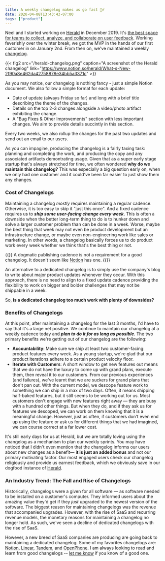 ```yaml
---
title: A weekly changelog makes us go fast 🏃‍♂️
date: 2020-04-08T13:43:43-07:00
tags: ["product"]
---
```


Neel and I started working on [Herald](https://www.heraldhq.com) in December 2019. It's [the best space for teams to collect, analyze, and collaborate on user feedback](https://www.heraldhq.com). Working feverishly over the winter break, we got the MVP in the hands of our first customer in on January 2nd. From then on, we've maintained a weekly [changelog](https://www.notion.so/herald/What-s-New-2f90a8e462da42758878e34bb5a3371c).

{{< fig2 src="/herald-changelog.png" caption="A screenshot of the Herald changelog"
link="https://www.notion.so/herald/What-s-New-2f90a8e462da42758878e34bb5a3371c" >}}

As you may notice, our changelog is nothing fancy - just a simple Notion document. We also follow a simple format for each update:

- Date of update (always Friday so far) and long with a brief title describing the theme of the changes.
- Details on the top 2-3 changes alongside a video/photo artifact exhibiting the change.
- A "Bug Fixes & Other Improvements" section with less important changes. We aim to provide details succintly in this section.

Every two weeks, we also rollup the changes for the past two updates and send out an email to our users.

As you can impagine, producing the changelog is a fairly taxing task: planning and completing the work, and producing the copy and any associated artifacts demontrating usage. Given that as a super early stage startup that's always stretched for time, we often wondered **why do we maintain this changelog?** This was especially a big question early on, when we only had one customer and it could've been far easier to just show them any changes.

### Cost of Changelogs

Maintaining a changelog _mostly_ requires maintaining a regular cadence. Otherwise, it is too easy to skip it "just this once". And a fixed cadence requires us to _**ship some user-facing change every week**_. This is often a downside when the better long-term thing to do is to hunker down and solve a larger customer problem than can be done in a week. Worse, maybe the best thing that week may not even be product development but an infrastructure change, or maybe even non-engineering work like sales or marketing. In other words, a changelog basically forces us to do product work every week whether we think that's the best thing or not.

{{<note>}}
A dogmatic publishing cadence is not a requirement for a good changelog. It
doesn't seem like
[Notion](https://www.notion.so/What-s-New-157765353f2c4705bd45474e5ba8b46c)
has one.
{{</note>}}

An alternative to a dedicated changelog is to simply use the company's blog
to write about major product updates whenever they occur. With this approach,
there is no need to align to a fixed update cadence providing the flexibility
to work on bigger and bolder challenges that may not be shippable in a week.

So, **is a dedicated changelog too much work with plenty of downsides?**

### Benefits of Changelogs

At this point, after maintaining a changelog for the last 3 months, I'd have to say that it's a large net positive. We continue to maintain our changelog at a weekly cadence today and _**plan to do it for as long as possible**_. The two primary benefits we're getting out of our changelog are the following:

- **Accountability**: Make sure we ship at least two customer-facing product
  features every week. As a young startup, we're glad that our product iterations
  adhere to a certain product velocity floor.
- **Iterate with Customers**: A short window to get new features out means
  that we do not have the luxury to come up with grand plans, execute them,
  then reveal it to our customers. From our previous experiences (and
  failures), we've learnt that we are suckers for grand plans that don't pan
  out. With the current model, we descope feature work to something we can ship
  in a max of two days. Often, it means shipping half-baked features, but it
  still seems to be working out for us. Most customers don't engage with new
  features right away — they are busy with a hundred other things. But when
  they do, and if they ask us for features we descoped, we can work on them
  knowing that it is a meaningful change. However, just as often, if customers
  don't even end up using the feature or ask us for different things that we
  had imagined, we can course correct at a far lower cost.

It's still early days for us at Herald, but we are totally loving using the changelog as a mechanism to plan our weekly sprints. You may have noticed that I didn't even mention that the changelog informs our users about new changes as a benefit— **it is just an added bonus** and not our primary motivating factor. Our most engaged users check our changelog religiously and provide us earnest feedback, which we obviously save in our dogfood instance of [Herald](https://www.heraldhq.com).

### An Industry Trend: The Fall and Rise of Changelogs

Historically, changelogs were a given for all software — as software needed
to be installed on a customer's computer. They informed users about the
amazing value they'd get if they _just_ upgraded to the newest version of the
software. The biggest reason for maintaining changelogs was the revenue that
accompanied upgrades. However, with the rise of SaaS and recurring revenue
models, the monetary reasons for maintaining a changelog no longer hold. As
such, we've seen a decline of dedicated changelogs with the rise of SaaS.

However, a new breed of SaaS companies are producing are going back to maintaining a dedicated changelog. Some of my favorites changelogs are: [Notion](https://www.notion.so/What-s-New-157765353f2c4705bd45474e5ba8b46c), [Linear](https://linear.app/changelog), [Tandem](https://www.notion.so/Tandem-Product-Updates-618030187c7843a78ba76ada4f54bd01), and [OpenPhone](https://updates.openphone.co/). I am always looking to read and learn from good changelogs -- [let me know](https://www.twitter.com/jayisms) if
you know of a good one.
